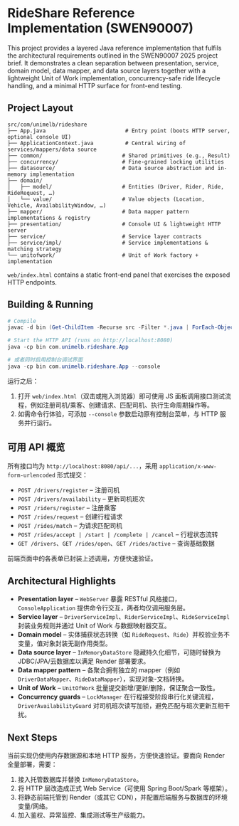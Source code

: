 # RideShare Reference Implementation (SWEN90007)

This project provides a layered Java reference implementation that fulfils the architectural requirements outlined in the SWEN90007 2025 project brief. It demonstrates a clean separation between presentation, service, domain model, data mapper, and data source layers together with a lightweight Unit of Work implementation, concurrency-safe ride lifecycle handling, and a minimal HTTP surface for front-end testing.

## Project Layout

```
src/com/unimelb/rideshare
├── App.java                         # Entry point (boots HTTP server, optional console UI)
├── ApplicationContext.java          # Central wiring of services/mappers/data source
├── common/                         # Shared primitives (e.g., Result)
├── concurrency/                    # Fine-grained locking utilities
├── datasource/                     # Data source abstraction and in-memory implementation
├── domain/
│   ├── model/                      # Entities (Driver, Rider, Ride, RideRequest, …)
│   └── value/                      # Value objects (Location, Vehicle, AvailabilityWindow, …)
├── mapper/                         # Data mapper pattern implementations & registry
├── presentation/                   # Console UI & lightweight HTTP server
├── service/                        # Service layer contracts
├── service/impl/                   # Service implementations & matching strategy
└── unitofwork/                     # Unit of Work factory + implementation
```

`web/index.html` contains a static front-end panel that exercises the exposed HTTP endpoints.

## Building & Running

```powershell
# Compile
javac -d bin (Get-ChildItem -Recurse src -Filter *.java | ForEach-Object { $_.FullName })

# Start the HTTP API (runs on http://localhost:8080)
java -cp bin com.unimelb.rideshare.App

# 或者同时启用控制台调试界面
java -cp bin com.unimelb.rideshare.App --console
```

运行之后：

1. 打开 `web/index.html`（双击或拖入浏览器）即可使用 JS 面板调用接口测试流程，例如注册司机/乘客、创建请求、匹配司机、执行生命周期操作等。
2. 如需命令行体验，可添加 `--console` 参数启动原有控制台菜单，与 HTTP 服务并行运行。

## 可用 API 概览

所有接口均为 `http://localhost:8080/api/...`，采用 `application/x-www-form-urlencoded` 形式提交：

- `POST /drivers/register` – 注册司机
- `POST /drivers/availability` – 更新司机班次
- `POST /riders/register` – 注册乘客
- `POST /rides/request` – 创建行程请求
- `POST /rides/match` – 为请求匹配司机
- `POST /rides/accept | /start | /complete | /cancel` – 行程状态流转
- `GET /drivers`、`GET /rides/open`、`GET /rides/active` – 查询基础数据

前端页面中的各表单已封装上述调用，方便快速验证。

## Architectural Highlights

- **Presentation layer** – `WebServer` 暴露 RESTful 风格接口，`ConsoleApplication` 提供命令行交互，两者均仅调用服务层。
- **Service layer** – `DriverServiceImpl`、`RiderServiceImpl`、`RideServiceImpl` 封装业务规则并通过 Unit of Work 与数据映射器交互。
- **Domain model** – 实体捕获状态转换（如 `RideRequest`、`Ride`）并校验业务不变量，值对象封装无副作用类型。
- **Data source layer** – `InMemoryDataStore` 隐藏持久化细节，可随时替换为 JDBC/JPA/云数据库以满足 Render 部署要求。
- **Data mapper pattern** – 各聚合拥有独立的 mapper（例如 `DriverDataMapper`、`RideDataMapper`），实现对象-文档转换。
- **Unit of Work** – `UnitOfWork` 批量提交新增/更新/删除，保证聚合一致性。
- **Concurrency guards** – `LockManager` 在行程接受阶段串行化关键流程，`DriverAvailabilityGuard` 对司机班次读写加锁，避免匹配与班次更新互相干扰。

## Next Steps

当前实现仍使用内存数据源和本地 HTTP 服务，方便快速验证。要面向 Render 全量部署，需要：

1. 接入托管数据库并替换 `InMemoryDataStore`。
2. 将 HTTP 层改造成正式 Web Service（可使用 Spring Boot/Spark 等框架）。
3. 将静态前端托管到 Render（或其它 CDN），并配置后端服务与数据库的环境变量/网络。
4. 加入鉴权、异常监控、集成测试等生产级能力。